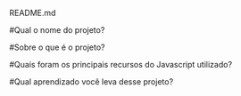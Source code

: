 README.md

#Qual o nome do projeto?

#Sobre o que é o projeto?

#Quais foram os principais recursos do Javascript utilizado?

#Qual aprendizado você leva desse projeto?

